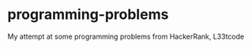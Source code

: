 programming-problems
====================

My attempt at some programming problems from HackerRank, L33tcode
